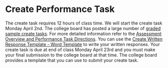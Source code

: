 # Create Performance Task
The create task requires 12 hours of class time. We will start the create task Monday April 2nd. The college board has posted a large number of [graded sample create tasks](https://apcentral.collegeboard.org/courses/ap-computer-science-principles/exam). For more detailed information refer to the [Assessment Overview and Performance Task Directions](https://apcentral.collegeboard.org/pdf/ap-csp-student-task-directions.pdf?course=ap-computer-science-principles). You can use the [Create Written Response Template - Word Template](https://apcontent.collegeboard.org/sites/default/files/Create%20Template.dotx) to write your written responses. Your create task is due at end of class Monday April 23rd and you must make your final submission to the college board at that time. The college board provides a template that you can use to submit your create task.
